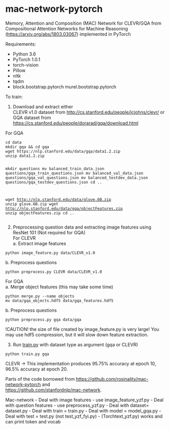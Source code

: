 <h1><a id="macnetworkpytorch_0"></a>mac-network-pytorch</h1>
<p>Memory, Attention and Composition (MAC) Network for CLEVR/GQA from Compositional Attention Networks for Machine Reasoning (<a href="https://arxiv.org/abs/1803.03067">https://arxiv.org/abs/1803.03067</a>) implemented in PyTorch</p>
<p>Requirements:</p>
<ul>
<li>Python 3.6</li>
<li>PyTorch 1.0.1</li>
<li>torch-vision</li>
<li>Pillow</li>
<li>nltk</li>
<li>tqdm</li>
<li>block.bootstrap.pytorch murel.bootstrap.pytorch</li>
</ul>
<p>To train:</p>
<ol>
<li>Download and extract either<br>
CLEVR v1.0 dataset from <a href="http://cs.stanford.edu/people/jcjohns/clevr/">http://cs.stanford.edu/people/jcjohns/clevr/</a> or<br>
GQA dataset from <a href="https://cs.stanford.edu/people/dorarad/gqa/download.html">https://cs.stanford.edu/people/dorarad/gqa/download.html</a></li>
</ol>
<p>For GQA</p>
<pre><code>cd data
mkdir gqa &amp;&amp; cd gqa
wget https://nlp.stanford.edu/data/gqa/data1.2.zip
unzip data1.2.zip

mkdir questions
mv balanced_train_data.json questions/gqa_train_questions.json
mv balanced_val_data.json questions/gqa_val_questions.json
mv balanced_testdev_data.json questions/gqa_testdev_questions.json
cd ..

wget http://nlp.stanford.edu/data/glove.6B.zip
unzip glove.6B.zip
wget http://nlp.stanford.edu/data/gqa/objectFeatures.zip
unzip objectFeatures.zip
cd ..
</code></pre>
<ol start="2">
<li>Preprocessing question data and extracting image features using ResNet 101 (Not required for GQA)<br>
For CLEVR<br>
a. Extract image features</li>
</ol>
<pre><code>python image_feature.py data/CLEVR_v1.0
</code></pre>
<p>b. Preprocess questions</p>
<pre><code>python preprocess.py CLEVR data/CLEVR_v1.0
</code></pre>
<p>For GQA<br>
a. Merge object features (this may take some time)</p>
<pre><code>python merge.py --name objects
mv data/gqa_objects.hdf5 data/gqa_features.hdf5
</code></pre>
<p>b. Preprocess questions</p>
<pre><code>python preprocess.py gqa data/gqa
</code></pre>
<p>!CAUTION! the size of file created by image_feature.py is very large! You may use hdf5 compression, but it will slow down feature extraction.</p>
<ol start="3">
<li>Run <a href="http://train.py">train.py</a> with dataset type as argument (gqa or CLEVR)</li>
</ol>
<pre><code>python train.py gqa
</code></pre>
<p>CLEVR -&gt; This implementation produces 95.75% accuracy at epoch 10, 96.5% accuracy at epoch 20.</p>
<p>Parts of the code borrowed from <a href="https://github.com/rosinality/mac-network-pytorch">https://github.com/rosinality/mac-network-pytorch</a> and<br>
<a href="https://github.com/stanfordnlp/mac-network">https://github.com/stanfordnlp/mac-network</a>.</p>

<p>
Mac-network
- Deal with image features - use image_feature_yzf.py
- Deal with question features - use preprocess_yzf.py
- Deal with dataset= dataset.py
- Deal with train = train.py
- Deal with model = model_gqa.py
- Deal with test = test.py (not test_yzf_fyi.py)
- (Torchtext_yzf.py) works and can print token and vocab
</p>
